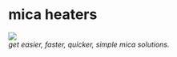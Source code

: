 <!DOCTYPE html>
<html>
<head>
<meta name="viewport" content="width=device-width, initial-scale=1">
<style> 
</style>
</head>
<body>

 <div class= "maincontainer">
 <div class= "thecard">
 <div class= "thefront"><h1>mica heaters</h1>
 <img src= "IMG_0044 (6) hot-runner-spiral heater-copy.JPG alt= "" ></div>
 <div class= "theback"><em>get easier, faster, quicker, simple mica solutions.</em>
 </div>
</div>
</div>

<footer>

</footer>

</body>

</html>
